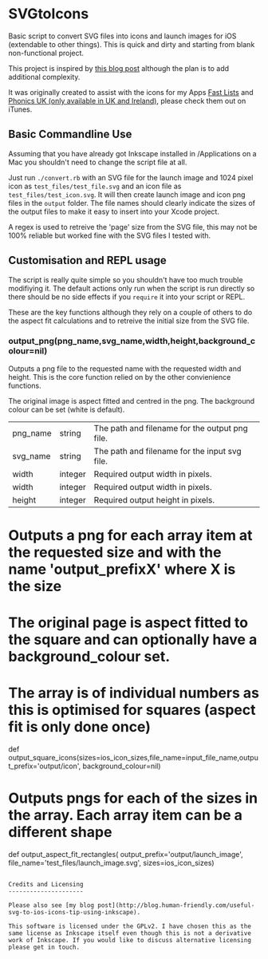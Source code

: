 SVGtoIcons
==========

Basic script to convert SVG files into icons and launch images for iOS (extendable to other things). This is quick and dirty and starting from blank non-functional project.

This project is inspired by [this blog post](http://throwachair.com/2013/10/26/generate-all-your-ios-app-icons-with-svg-and-inkscape/) although the plan is to add additional complexity.

It was originally created to assist with the icons for my Apps [Fast Lists](http://itunes.com/apps/fastlists) and [Phonics UK (only available in UK and Ireland)](http://itunes.com/apps/phonicsuk), please check them out on iTunes.

Basic Commandline Use
---------------------

Assuming that you have already got Inkscape installed in /Applications on a Mac you shouldn't need to change the script file at all.

Just run `./convert.rb` with an SVG file for the launch image and 1024 pixel icon as `test_files/test_file.svg` and an icon file as `test_files/test_icon.svg`. It will then create launch image and icon png files in the `output` folder. The file names should clearly indicate the sizes of the output files to make it easy to insert into your Xcode project.

A regex is used to retreive the 'page' size from the SVG file, this may not be 100% reliable but worked fine with the SVG files I tested with.

Customisation and REPL usage
----------------------------

The script is really quite simple so you shouldn't have too much trouble modifiying it. The default actions only run when the script is run directly so there should be no side effects if you `require` it into your script or REPL.

These are the key functions although they rely on a couple of others to do the aspect fit calculations and to retreive the initial size from the SVG file.

### output_png(png_name,svg_name,width,height,background_colour=nil)

Outputs a png file to the requested name with the requested width and height. This is the core function relied on by the other convienience functions.

The original image is aspect fitted and centred in the png. The background colour can be set (white is default).

<table>
    <tr>
        <td>png_name</td><td>string</td><td>The path and filename for the output png file.</td>
    </tr>
    <tr>
        <td>svg_name</td><td>string</td><td>The path and filename for the input svg file.</td>
    </tr>
    <tr>
        <td>width</td><td>integer</td><td>Required output width in pixels.</td>
    </tr>
    <tr>
        <td>width</td><td>integer</td><td>Required output width in pixels.</td>
    </tr>
        <tr>
        <td>height</td><td>integer</td><td>Required output height in pixels.</td>
    </tr>
</table>


###

# Outputs a png for each array item at the requested size and with the name 'output_prefixX' where X is the size
# The original page is aspect fitted to the square and can optionally have a background_colour set.
# The array is of individual numbers as this is optimised for squares (aspect fit is only done once)
def output_square_icons(sizes=ios_icon_sizes,file_name=input_file_name,output_prefix='output/icon', background_colour=nil)


# Outputs pngs for each of the sizes in the array. Each array item can be a different shape
def output_aspect_fit_rectangles( output_prefix='output/launch_image', file_name='test_files/launch_image.svg', sizes=ios_icon_sizes)
```

Credits and Licensing
---------------------

Please also see [my blog post](http://blog.human-friendly.com/useful-svg-to-ios-icons-tip-using-inkscape).

This software is licensed under the GPLv2. I have chosen this as the same license as Inkscape itself even though this is not a derivative work of Inkscape. If you would like to discuss alternative licensing please get in touch.

